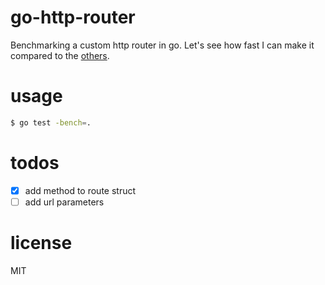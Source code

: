 # go-http-router
Benchmarking a custom http router in go. Let's see how fast I can make it compared to the [others](https://github.com/julienschmidt/go-http-routing-benchmark).

# usage
```bash
$ go test -bench=.
```

# todos
- [x] add method to route struct
- [ ] add url parameters

# license
MIT
